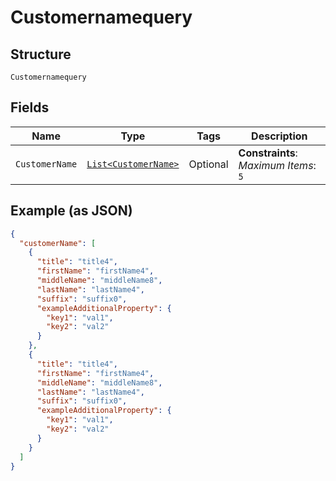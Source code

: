 
# Customernamequery

## Structure

`Customernamequery`

## Fields

| Name | Type | Tags | Description |
|  --- | --- | --- | --- |
| `CustomerName` | [`List<CustomerName>`](../../doc/models/customer-name.md) | Optional | **Constraints**: *Maximum Items*: `5` |

## Example (as JSON)

```json
{
  "customerName": [
    {
      "title": "title4",
      "firstName": "firstName4",
      "middleName": "middleName8",
      "lastName": "lastName4",
      "suffix": "suffix0",
      "exampleAdditionalProperty": {
        "key1": "val1",
        "key2": "val2"
      }
    },
    {
      "title": "title4",
      "firstName": "firstName4",
      "middleName": "middleName8",
      "lastName": "lastName4",
      "suffix": "suffix0",
      "exampleAdditionalProperty": {
        "key1": "val1",
        "key2": "val2"
      }
    }
  ]
}
```

